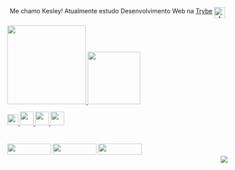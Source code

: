 <div align="center" font-size="100px"> Me chamo Kesley! Atualmente estudo Desenvolvimento Web na <a href="https://www.betrybe.com/">Trybe</a> <img align="top"  src="https://media1.giphy.com/media/e6w3i2arfjIoI8hWy0/giphy.gif?cid=790b7611957ae45ffdbd4247d938f3e7eae883f5ff4d6e94&rid=giphy.gif&ct=g"  height="25" width="25"  title="A maior escola de programação do Brasil"/>
</div>

<div style="display: inline_block"><br>
  <a href="https://github.com/KesleyMuniz">
  <img height="180em" src="https://github-readme-stats.vercel.app/api?username=KesleyMuniz&show_icons=true&theme=radical&include_all_commits=true&count_private=true"/> <img height="120em" src="https://github-readme-stats.vercel.app/api/top-langs/?username=KesleyMuniz&layout=compact&langs_count=7&theme=radical"/>
</div>
  
<img src="https://cdn.jsdelivr.net/gh/devicons/devicon/icons/javascript/javascript-original.svg" width="25px"/> <img src="https://cdn.jsdelivr.net/gh/devicons/devicon/icons/css3/css3-original-wordmark.svg"  width="31px"/> <img src="https://cdn.jsdelivr.net/gh/devicons/devicon/icons/html5/html5-original-wordmark.svg" width="31px"/> <img src="https://cdn.jsdelivr.net/gh/devicons/devicon/icons/react/react-original-wordmark.svg" width="31px"/>
#

   




<div id="a1">
  <a href= "https://www.linkedin.com/in/kesleymuniz/"target"_black"><img src="https://img.shields.io/badge/LinkedIn-0077B5?style=for-the-badge&logo=linkedin&logoColor=white" width="100px" height="25"/></a>
  <a href= "https://www.instagram.com/kgm.raw/" target="_black"><img src="https://img.shields.io/badge/Instagram-E4405F?style=for-the-badge&logo=instagram&logoColor=white" width="100px" height="25" target="_black"/></a>
  <a href= "mailto:contato.kgmstudios@hotmail.com?subject=Hello%20again" target="_black"><img src="https://img.shields.io/badge/Gmail-D14836?style=for-the-badge&logo=gmail&logoColor=white" width="100px" height="25" target="_black"/></a>
</div>

<div align="center">

<img style="float: right;" src="http://www.fullsite.com.br/images/construc.gif">

</div>







